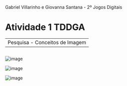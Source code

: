 Gabriel Villarinho e Giovanna Santana - 2º Jogos Digitais

# Atividade 1 TDDGA
<table>
<tr>
<td>
Pesquisa - Conceitos de Imagem
</table>
</tr>
</td>

##

![image](https://github.com/Gabriel-Villarinho/atividadeLP_IMG/assets/160971416/9799669f-94a2-426f-a26a-56b1d045f7c0)

![image](https://github.com/Gabriel-Villarinho/atividadeLP_IMG/assets/160971416/50db99bf-4633-4572-ba97-588207157bdf)

![image](https://github.com/Gabriel-Villarinho/atividadeLP_IMG/assets/160971416/7a47e54a-ca87-4162-b5b0-7249d9fa2d3d)
